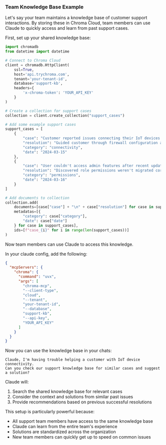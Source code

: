 ### Team Knowledge Base Example

Let's say your team maintains a knowledge base of customer support interactions. By storing these in Chroma Cloud, team members can use Claude to quickly access and learn from past support cases.

First, set up your shared knowledge base:

```python
import chromadb
from datetime import datetime

# Connect to Chroma Cloud
client = chromadb.HttpClient(
    ssl=True,
    host='api.trychroma.com',
    tenant='your-tenant-id',
    database='support-kb',
    headers={
        'x-chroma-token': 'YOUR_API_KEY'
    }
)

# Create a collection for support cases
collection = client.create_collection("support_cases")

# Add some example support cases
support_cases = [
    {
        "case": "Customer reported issues connecting their IoT devices to the dashboard.",
        "resolution": "Guided customer through firewall configuration and port forwarding setup.",
        "category": "connectivity",
        "date": "2024-03-15"
    },
    {
        "case": "User couldn't access admin features after recent update.",
        "resolution": "Discovered role permissions weren't migrated correctly. Applied fix and documented process.",
        "category": "permissions",
        "date": "2024-03-16"
    }
]

# Add documents to collection
collection.add(
    documents=[case["case"] + "\n" + case["resolution"] for case in support_cases],
    metadatas=[{
        "category": case["category"],
        "date": case["date"]
    } for case in support_cases],
    ids=[f"case_{i}" for i in range(len(support_cases))]
)
```

Now team members can use Claude to access this knowledge.

In your claude config, add the following:
```json
{
  "mcpServers": {
    "chroma": {
      "command": "uvx",
      "args": [
        "chroma-mcp",
        "--client-type",
        "cloud",
        "--tenant",
        "your-tenant-id",
        "--database",
        "support-kb",
        "--api-key",
        "YOUR_API_KEY"
      ]
    }
  }
}
```

Now you can use the knowledge base in your chats:
```
Claude, I'm having trouble helping a customer with IoT device connectivity.
Can you check our support knowledge base for similar cases and suggest a solution?
```

Claude will:
1. Search the shared knowledge base for relevant cases
2. Consider the context and solutions from similar past issues
3. Provide recommendations based on previous successful resolutions

This setup is particularly powerful because:
- All support team members have access to the same knowledge base
- Claude can learn from the entire team's experience
- Solutions are standardized across the organization
- New team members can quickly get up to speed on common issues

